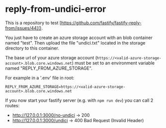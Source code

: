 # reply-from-undici-error

This is a repository to test [https://github.com/fastify/fastify-reply-from/issues/44]().

You just have to create an azure storage account with an blob container named "test". 
Then upload the file "undici.txt" located in the storage directory to this container.

The base url of your azure storage account (`https://<valid-azure-storage-account>.blob.core.windows.net`) 
must be set to an environment variable named "REPLY_FROM_AZURE_STORAGE".

For example in a '.env' file in root:

```
REPLY_FROM_AZURE_STORAGE=https://<valid-azure-storage-account>.blob.core.windows.net
```

If you now start your fastify server (e.g. with `npm run dev`) you can call 2 routes:

* http://127.0.0.1:3000/no-undici -> 200
* http://127.0.0.1:3000/undici -> 400 Bad Request (Invalid Header)

